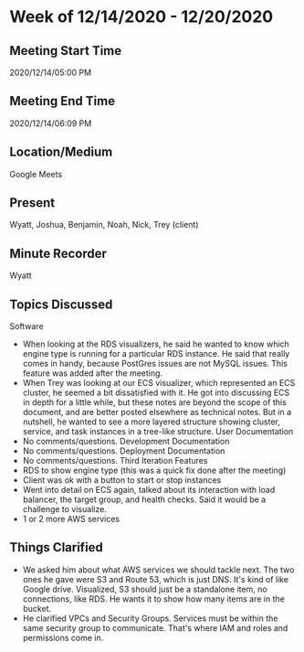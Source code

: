 # Week of 12/14/2020 - 12/20/2020

## Meeting Start Time

2020/12/14/05:00 PM

## Meeting End Time

2020/12/14/06:09 PM

## Location/Medium

Google Meets

## Present

Wyatt, Joshua, Benjamin, Noah, Nick, Trey (client)

## Minute Recorder

Wyatt

## Topics Discussed
Software
- When looking at the RDS visualizers, he said he wanted to know which engine type is running for a particular RDS instance. He said that really comes in handy, because PostGres issues are not MySQL issues. This feature was added after the meeting.
- When Trey was looking at our ECS visualizer, which represented an ECS cluster, he seemed a bit dissatisfied with it. He got into discussing ECS in depth for a little while, but these notes are beyond the scope of this document, and are better posted elsewhere as technical notes. But in a nutshell, he wanted to see a more layered structure showing cluster, service, and task instances in a tree-like structure.
User Documentation
- No comments/questions.
Development Documentation
- No comments/questions.
Deployment Documentation
- No comments/questions.
Third Iteration Features
- RDS to show engine type (this was a quick fix done after the meeting)
- Client was ok with a button to start or stop instances
- Went into detail on ECS again, talked about its interaction with load balancer, the target group, and health checks. Said it would be a challenge to visualize.
- 1 or 2 more AWS services

## Things Clarified
- We asked him about what AWS services we should tackle next. The two ones he gave were S3 and Route 53, which is just DNS. It's kind of like Google drive. Visualized, S3 should just be a standalone item, no connections, like RDS. He wants it to show how many items are in the bucket.
- He clarified VPCs and Security Groups. Services must be within the same security group to communicate. That's where IAM and roles and permissions come in.
